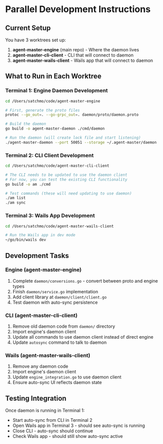 # Parallel Development Instructions

## Current Setup
You have 3 worktrees set up:
1. **agent-master-engine** (main repo) - Where the daemon lives
2. **agent-master-cli-client** - CLI that will connect to daemon
3. **agent-master-wails-client** - Wails app that will connect to daemon

## What to Run in Each Worktree

### Terminal 1: Engine Daemon Development
```bash
cd /Users/satchmo/code/agent-master-engine

# First, generate the proto files
protoc --go_out=. --go-grpc_out=. daemon/proto/daemon.proto

# Build the daemon
go build -o agent-master-daemon ./cmd/daemon

# Run the daemon (will create lock file and start listening)
./agent-master-daemon --port 50051 --storage ~/.agent-master/daemon
```

### Terminal 2: CLI Client Development
```bash
cd /Users/satchmo/code/agent-master-cli-client

# The CLI needs to be updated to use the daemon client
# For now, you can test the existing CLI functionality
go build -o am ./cmd

# Test commands (these will need updating to use daemon)
./am list
./am sync
```

### Terminal 3: Wails App Development
```bash
cd /Users/satchmo/code/agent-master-wails-client

# Run the Wails app in dev mode
~/go/bin/wails dev
```

## Development Tasks

### Engine (agent-master-engine)
1. Complete `daemon/conversions.go` - convert between proto and engine types
2. Finish `daemon/service.go` implementation
3. Add client library at `daemon/client/client.go`
4. Test daemon with auto-sync persistence

### CLI (agent-master-cli-client)
1. Remove old daemon code from `daemon/` directory
2. Import engine's daemon client
3. Update all commands to use daemon client instead of direct engine
4. Update `autosync` command to talk to daemon

### Wails (agent-master-wails-client)
1. Remove any daemon code
2. Import engine's daemon client
3. Update `engine_integration.go` to use daemon client
4. Ensure auto-sync UI reflects daemon state

## Testing Integration
Once daemon is running in Terminal 1:
- Start auto-sync from CLI in Terminal 2
- Open Wails app in Terminal 3 - should see auto-sync is running
- Close CLI - auto-sync should continue
- Check Wails app - should still show auto-sync active